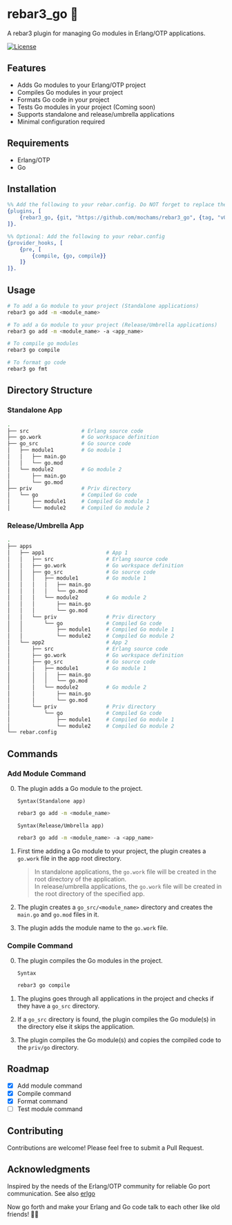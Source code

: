 # rebar3_go 🚀

A rebar3 plugin for managing Go modules in Erlang/OTP applications.

[![License](https://img.shields.io/github/license/mochams/rebar3_go)](https://github.com/mochams/rebar3_go)

## Features

- Adds Go modules to your Erlang/OTP project
- Compiles Go modules in your project
- Formats Go code in your project
- Tests Go modules in your project (Coming soon)
- Supports standalone and release/umbrella applications
- Minimal configuration required

## Requirements

- Erlang/OTP
- Go

## Installation

```erlang
%% Add the following to your rebar.config. Do NOT forget to replace the tag with the latest version.
{plugins, [
    {rebar3_go, {git, "https://github.com/mochams/rebar3_go", {tag, "v0.1.0"}}} 
]}.

%% Optional: Add the following to your rebar.config
{provider_hooks, [
    {pre, [
        {compile, {go, compile}}
    ]}
]}.
```

## Usage

```bash
# To add a Go module to your project (Standalone applications)
rebar3 go add -m <module_name>

# To add a Go module to your project (Release/Umbrella applications)
rebar3 go add -m <module_name> -a <app_name>

# To compile go modules
rebar3 go compile

# To format go code
rebar3 go fmt
```

## Directory Structure

### Standalone App

```bash
.
├── src                 # Erlang source code    
├── go.work             # Go workspace definition
├── go_src              # Go source code
│   ├── module1         # Go module 1
│   │   ├── main.go
│   │   └── go.mod
│   └── module2         # Go module 2
│       ├── main.go
│       └── go.mod
├── priv                # Priv directory
│   └── go              # Compiled Go code
│       ├── module1     # Compiled Go module 1
│       └── module2     # Compiled Go module 2
```

### Release/Umbrella App

```bash
.
├── apps
│   ├── app1                    # App 1
│   │   ├── src                 # Erlang source code
│   │   ├── go.work             # Go workspace definition
│   │   ├── go_src              # Go source code
│   │   │   ├── module1         # Go module 1
│   │   │   │   ├── main.go
│   │   │   │   └── go.mod
│   │   │   └── module2         # Go module 2
│   │   │       ├── main.go
│   │   │       └── go.mod
│   │   └── priv                # Priv directory
│   │       └── go              # Compiled Go code
│   │           ├── module1     # Compiled Go module 1
│   │           └── module2     # Compiled Go module 2
│   └── app2                    # App 2
│       ├── src                 # Erlang source code
│       ├── go.work             # Go workspace definition
│       ├── go_src              # Go source code
│       │   ├── module1         # Go module 1
│       │   │   ├── main.go
│       │   │   └── go.mod
│       │   └── module2         # Go module 2
│       │       ├── main.go
│       │       └── go.mod
│       └── priv                # Priv directory
│           └── go              # Compiled Go code
│               ├── module1     # Compiled Go module 1
│               └── module2     # Compiled Go module 2
└── rebar.config
```

## Commands

### Add Module Command

0. The plugin adds a Go module to the project.

    `Syntax(Standalone app)`

    ```bash
    rebar3 go add -m <module_name>
    ```

    `Syntax(Release/Umbrella app)`

    ```bash
    rebar3 go add -m <module_name> -a <app_name>
    ```

1. First time adding a Go module to your project, the plugin creates a `go.work` file in the app root directory.

    > In standalone applications, the `go.work` file will be created in the root directory of the application.  
    > In release/umbrella applications, the `go.work` file will be created in the root directory of the specified app.

2. The plugin creates a `go_src/<module_name>` directory and creates the `main.go` and `go.mod` files in it.

3. The plugin adds the module name to the `go.work` file.

### Compile Command

0. The plugin compiles the Go modules in the project.

    `Syntax`

    ```bash
    rebar3 go compile
    ```

1. The plugins goes through all applications in the project and checks if they have a `go_src` directory.

2. If a `go_src` directory is found, the plugin compiles the Go module(s) in the directory else it skips the application.

3. The plugin compiles the Go module(s) and copies the compiled code to the `priv/go` directory.

## Roadmap

- [x] Add module command
- [x] Compile command
- [x] Format command
- [ ] Test module command

## Contributing

Contributions are welcome! Please feel free to submit a Pull Request.

## Acknowledgments

Inspired by the needs of the Erlang/OTP community for reliable Go port communication. See also [erlgo](https://github.com/mochams/erlgo)

Now go forth and make your Erlang and Go code talk to each other like old friends! 🚀✨
